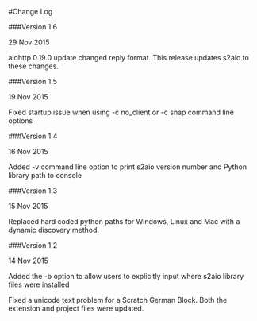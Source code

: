 #Change Log

###Version 1.6

29 Nov 2015

aiohttp 0.19.0 update changed reply format.
This release updates s2aio to these changes.

###Version 1.5

19 Nov 2015

Fixed startup issue when using -c no_client or -c snap command line options

###Version 1.4

16 Nov 2015

Added -v command line option to print s2aio version number and Python library path to console

###Version 1.3

15 Nov 2015

Replaced hard coded python paths for Windows, Linux and Mac with a dynamic discovery method.

###Version 1.2

14 Nov 2015

Added the -b option to allow users to explicitly input where s2aio library files were installed

Fixed a unicode text problem for a Scratch German Block. Both the extension and project files were updated.
